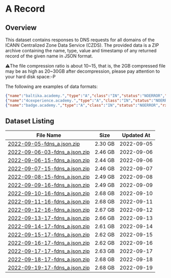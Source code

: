 # A Record

## Overview

This dataset contains responses to DNS requests for all domains of the ICANN Centralized Zone Data Service (CZDS). The provided data is a ZIP archive containing the name, type, value and timestamp of any returned record of the given name in JSON format.

⚠️The file compression ratio is about 10~15, that is, the 2GB compressed file may be as high as 20~30GB after decompression, please pay attention to your hard disk space:-P

The following are examples of data formats:

```json
{"name":"baltika.academy.","type":"A","class":"IN","status":"NOERROR","rx_ts":1663752661648122312,"data":{"answers":[{"ttl":600,"type":"A","class":"IN","name":"baltika.academy.","data":"5.22.145.121"},{"ttl":600,"type":"A","class":"IN","name":"baltika.academy.","data":"5.22.145.16"}]},"flags":["rd","ra"],"resolver":"8.8.8.8:53"}
{"name":"4cexperience.academy.","type":"A","class":"IN","status":"NOERROR","rx_ts":1663752661648168475,"data":{"authorities":[{"ttl":900,"type":"SOA","class":"IN","name":"4cexperience.academy.","data":"ns-335.awsdns-41.com. awsdns-hostmaster.amazon.com. 1 7200 900 1209600 86400"}]},"flags":["rd","ra"],"resolver":"168.95.1.1:53"}
{"name":"badge.academy.","type":"A","class":"IN","status":"NOERROR","rx_ts":1663752661648597452,"data":{"answers":[{"ttl":3600,"type":"A","class":"IN","name":"badge.academy.","data":"185.230.63.171"},{"ttl":3600,"type":"A","class":"IN","name":"badge.academy.","data":"185.230.63.107"},{"ttl":3600,"type":"A","class":"IN","name":"badge.academy.","data":"185.230.63.186"}],"authorities":[{"ttl":3600,"type":"NS","class":"IN","name":"badge.academy.","data":"ns13.wixdns.net."},{"ttl":3600,"type":"NS","class":"IN","name":"badge.academy.","data":"ns12.wixdns.net."}],"additionals":[{"ttl":168160,"type":"A","class":"IN","name":"ns12.wixdns.net.","data":"216.239.36.101"},{"ttl":168160,"type":"A","class":"IN","name":"ns13.wixdns.net.","data":"216.239.38.101"}]},"flags":["rd","ra"],"resolver":"202.180.160.1:53"}
```



## Dataset Listing

| File Name                                                    | Size    | Updated At |
| ------------------------------------------------------------ | ------- | ---------- |
| [2022-09-05-fdns_a.json.zip](https://fdns.sgp1.vultrobjects.com/2022-09-05-fdns_a.json.zip) | 2.30 GB | 2022-09-05 |
| [2022-09-06-03-fdns_a.json.zip](https://fdns.sgp1.vultrobjects.com/2022-09-06-03-fdns_a.json.zip) | 2.46 GB | 2022-09-06 |
| [2022-09-06-15-fdns_a.json.zip](https://fdns.sgp1.vultrobjects.com/2022-09-06-15-fdns_a.json.zip) | 2.44 GB | 2022-09-06 |
| [2022-09-07-15-fdns_a.json.zip](https://fdns.sgp1.vultrobjects.com/2022-09-07-15-fdns_a.json.zip) | 2.46 GB | 2022-09-07 |
| [2022-09-08-15-fdns_a.json.zip](https://fdns.sgp1.vultrobjects.com/2022-09-08-15-fdns_a.json.zip) | 2.49 GB | 2022-09-08 |
| [2022-09-09-16-fdns_a.json.zip](https://fdns.sgp1.vultrobjects.com/2022-09-09-16-fdns_a.json.zip) | 2.49 GB | 2022-09-09 |
| [2022-09-10-16-fdns_a.json.zip](https://fdns.sgp1.vultrobjects.com/2022-09-10-16-fdns_a.json.zip) | 2.68 GB | 2022-09-10 |
| [2022-09-11-16-fdns_a.json.zip](https://fdns.sgp1.vultrobjects.com/2022-09-11-16-fdns_a.json.zip) | 2.68 GB | 2022-09-11 |
| [2022-09-12-16-fdns_a.json.zip](https://fdns.sgp1.vultrobjects.com/2022-09-12-16-fdns_a.json.zip) | 2.67 GB | 2022-09-12 |
| [2022-09-13-17-fdns_a.json.zip](https://fdns.sgp1.vultrobjects.com/2022-09-13-17-fdns_a.json.zip) | 2.66 GB | 2022-09-13 |
| [2022-09-14-17-fdns_a.json.zip](https://fdns.sgp1.vultrobjects.com/2022-09-14-17-fdns_a.json.zip) | 2.61 GB | 2022-09-14 |
| [2022-09-15-17-fdns_a.json.zip](https://fdns.sgp1.vultrobjects.com/2022-09-15-17-fdns_a.json.zip) | 2.62 GB | 2022-09-15 |
| [2022-09-16-17-fdns_a.json.zip](https://fdns.sgp1.vultrobjects.com/2022-09-16-17-fdns_a.json.zip) | 2.62 GB | 2022-09-16 |
| [2022-09-17-17-fdns_a.json.zip](https://fdns.sgp1.vultrobjects.com/2022-09-17-17-fdns_a.json.zip) | 2.63 GB | 2022-09-17 |
| [2022-09-18-17-fdns_a.json.zip](https://fdns.sgp1.vultrobjects.com/2022-09-18-17-fdns_a.json.zip) | 2.68 GB | 2022-09-18 |
| [2022-09-19-17-fdns_a.json.zip](https://fdns.sgp1.vultrobjects.com/2022-09-19-17-fdns_a.json.zip) | 2.68 GB | 2022-09-19 |

